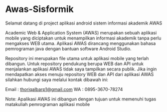# Awas-Sisformik

Selamat datang di project aplikasi android sistem informasi akademik AWAS

Academic Web & Application System (AWAS) merupakan sebuah aplikasi mobile yang diciptakan untuk menampilkan informasi akademik tanpa perlu mengakses WEB utama. Aplikasi AWAS dirancang menggunakan bahasa pemrograman java dengan bantuan software Android Studio.

Repository ini merupakan file utama untuk aplikasi mobile yang terlah dibangun. Untuk repository pendukung berupa WEB dan API untuk menjalankan aplikasi AWAS tidak saya tampilkan secara publik. Jika ingin mendapatkan akses menuju repository WEB dan API dari aplikasi AWAS silahkan hubungi saya melalui kontak dibawah ini:

Email : thoriqalbarp1@gmail.com
WA    : 0895-3670-78274

Note: Apalikasi AWAS ini dibangun dengan tujuan untuk memenuhi tugas matakuliah pemrograman aplikasi mobile

